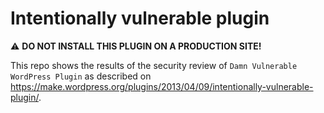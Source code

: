 # Intentionally vulnerable plugin

⚠️ **DO NOT INSTALL THIS PLUGIN ON A PRODUCTION SITE!**


This repo shows the results of the security review of `Damn Vulnerable WordPress Plugin` as described on https://make.wordpress.org/plugins/2013/04/09/intentionally-vulnerable-plugin/.

